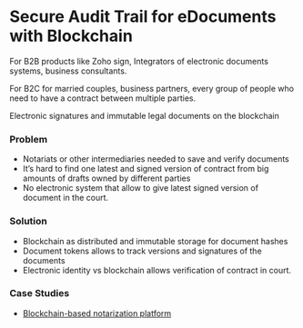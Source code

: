 # Secure Audit Trail for eDocuments with Blockchain

For B2B products like Zoho sign, Integrators of electronic documents systems, business consultants.

For B2C for married couples, business partners, every group of people who need to have a contract between multiple parties.

Electronic signatures and immutable legal documents on the blockchain

### Problem

* Notariats or other intermediaries needed to save and verify documents 
* It’s hard to find one latest and signed version of contract from big amounts of drafts owned by different parties
* No electronic system that allow to give latest signed version of document in the court. 

### Solution

* Blockchain as distributed and immutable storage for document hashes
* Document tokens allows to track versions and signatures of the documents
* Electronic identity vs blockchain allows verification of contract in court. 

### Case Studies

* [Blockchain-based notarization platform](../../case-studies/notarization-platform.md)

